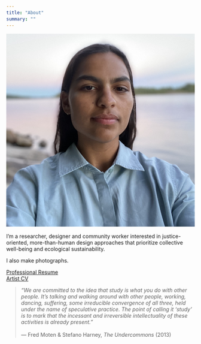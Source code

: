 ```yaml
---
title: "About"
summary: ""
---
```


![Portrait of Nadia](/images/nadia-profile.jpg)

I’m a researcher, designer and community worker interested in justice-oriented, more-than-human design approaches that prioritize collective well-being and ecological sustainability.

I also make photographs.


[Professional Resume](/pdfs/ProfessionalResume-NadiaMariyanSmith.pdf)  
[Artist CV](/pdfs/ArtistCV-NadiaMariyanSmith.pdf)


> *“We are committed to the idea that study is what you do with other people. It’s talking and walking around with other people, working, dancing, suffering, some irreducible convergence of all three, held under the name of speculative practice. The point of calling it ‘study’ is to mark that the incessant and irreversible intellectuality of these activities is already present.”*
> <br>
> <br>
— Fred Moten & Stefano Harney, *The Undercommons* (2013)
